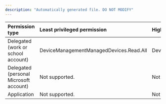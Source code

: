 ```yaml
---
description: "Automatically generated file. DO NOT MODIFY"
---
```


|Permission type|Least privileged permission|Higher privileged permissions|
|:---|:---|:---|
|Delegated (work or school account)|DeviceManagementManagedDevices.Read.All|DeviceManagementManagedDevices.ReadWrite.All|
|Delegated (personal Microsoft account)|Not supported.|Not supported.|
|Application|Not supported.|Not supported.|

